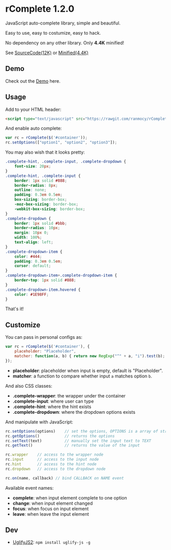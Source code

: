 rComplete 1.2.0
===============

JavaScript auto-complete library, simple and beautiful.

Easy to use, easy to costumize, easy to hack.

No dependency on any other library.
Only **4.4K** minified!

See
[SourceCode(12K)](https://raw.githubusercontent.com/ranmocy/rComplete/v1.2.0/rComplete.js)
or
[Minified(4.4K)](https://rawgit.com/ranmocy/rComplete/master/rComplete.min.js)

## Demo

Check out the [Demo](http://complete.ranmocy.info/demo.html) here.

## Usage

Add to your HTML header:

```HTML
<script type="text/javascript" src="https://rawgit.com/ranmocy/rComplete/master/rComplete.min.js"></script>
```

And enable auto complete:

```javascript
var rc = rComplete($('#container'));
rc.setOptions(["option1", "option2", "option3"]);
```

You may also wish that it looks pretty:

```CSS
.complete-hint, .complete-input, .complete-dropdown {
    font-size: 20px;
}
.complete-hint, .complete-input {
    border: 1px solid #888;
    border-radius: 8px;
    outline: none;
    padding: 0.3em 0.5em;
    box-sizing: border-box;
    -moz-box-sizing: border-box;
    -webkit-box-sizing: border-box;
}
.complete-dropdown {
    border: 1px solid #bbb;
    border-radius: 10px;
    margin: 10px 0;
    width: 100%;
    text-align: left;
}
.complete-dropdown-item {
    color: #444;
    padding: 0.3em 0.5em;
    cursor: default;
}
.complete-dropdown-item+.complete-dropdown-item {
    border-top: 1px solid #888;
}
.complete-dropdown-item.hovered {
    color: #1E98FF;
}
```

That's it!

## Customize

You can pass in personal configs as:

```javascript
var rc = rComplete($('#container'), {
    placeholder: "Placeholder",
    matcher: function(a, b) { return new RegExp("^" + a, "i").test(b); }
});
```

* **placeholder**: placeholder when input is empty, default is "Placeholder".
* **matcher**: a function to compare whether input `a` matches option `b`.

And also CSS classes:

* **.complete-wrapper**: the wrapper under the container
* **.complete-input**: where user can type
* **.complete-hint**: where the hint exists
* **.complete-dropdown**: where the dropdown options exists

And manipulate with JavaScript:

```javascript
rc.setOptions(options)    // set the options, OPTIONS is a array of strings
rc.getOptions()           // returns the options
rc.setText(text)          // manually set the input text to TEXT
rc.getText()              // returns the value of the input

rc.wrapper    // access to the wrapper node
rc.input      // access to the input node
rc.hint       // access to the hint node
rc.dropdown   // access to the dropdown node

rc.on(name, callback) // bind CALLBACK on NAME event
```

Available event names:

* **complete**: when input element complete to one option
* **change**: when input element changed
* **focus**: when focus on input element
* **leave**: when leave the input element

## Dev

* [UglifyJS2](https://github.com/mishoo/UglifyJS2): `npm install uglify-js -g`
